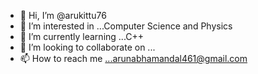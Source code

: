 - 👋 Hi, I’m @arukittu76
- 👀 I’m interested in ...Computer Science and Physics
- 🌱 I’m currently learning ...C++
- 💞️ I’m looking to collaborate on ...
- 📫 How to reach me ...arunabhamandal461@gmail.com

<!---
arukittu76/arukittu76 is a ✨ special ✨ repository because its `README.md` (this file) appears on your GitHub profile.
You can click the Preview link to take a look at your changes.
--->
